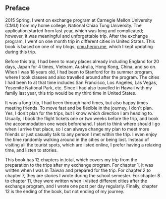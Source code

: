## Preface

2015 Spring, I went on exchange program at Carnegie Mellon University (CMU) from my home college, National Chiao Tung University. The application started from last year, which was long and complicated; however, it was meaningful and unforgettable trip. After the exchange program, I went on one month trip in different cities in United States. This book is based on one of my blogs, [cmu.heron.me](http://cmu.heron.me), which I kept updating during this trip.

Before this trip, I had been to many places already including England for 20 days, Japan for 4 times, Vietnam, Australia, Hong Kong, China, and so on. When I was 18 years old, I had been to Stanford for its summer program, where I took classes and also travelled around after the program. The cities I had been to at that time includes San Francisco, Los Angeles, Las Vegas, Yosemite National Park, etc. Since I had also travelled in Hawaii with my family last year, this trip would be my third time in United States.

It was a long trip, I had been through hard times, but also happy times meeting friends. To move fast and be flexible in the journey, I don't plan. Yes, I don't plan for the trips, but I know which direction I am heading to. Usually, I book the flight tickets one or two weeks before the trip, and book the accommodation one week beforehand. I start to think where should I go when I arrive that place, so I can always change my plan to meet more friends or just casually talk to any person I met within the trip. I even enjoy the time randomly walking around in the cities or being lost. Instead of visiting all the tourist spots, which are listed online, I prefer having a relaxing time, and listen to stories.

This book has 12 chapters in total, which covers my trip from the preparation to the trips after my exchange program. For chapter 1, it was written when I was in Taiwan and prepared for the trip. For chapter 2 to chapter 7, they are stories I wrote during the school semester. For chapter 8 to chapter 11, they were written when I visited different cities after the exchange program, and I wrote one post per day regularly. Finally, chapter 12 is the ending of the book, but not ending of my journey.
